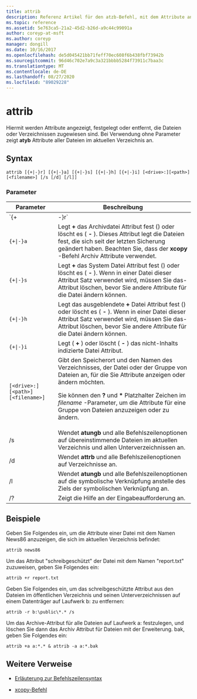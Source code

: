 ```yaml
---
title: attrib
description: Referenz Artikel für den atzb-Befehl, mit dem Attribute angezeigt, festgelegt oder entfernt werden, die Dateien oder Verzeichnissen zugewiesen sind.
ms.topic: reference
ms.assetid: 5e763ca5-21a2-45d2-b26d-a9c44c99091a
author: coreyp-at-msft
ms.author: coreyp
manager: dongill
ms.date: 10/16/2017
ms.openlocfilehash: de5d045421bb71feff70ec608f6b438fbf73942b
ms.sourcegitcommit: 96d46c702e7a9c3a321bbbb5284f73911c7baa3c
ms.translationtype: MT
ms.contentlocale: de-DE
ms.lasthandoff: 08/27/2020
ms.locfileid: "89029228"
---
```

# <a name="attrib"></a>attrib

Hiermit werden Attribute angezeigt, festgelegt oder entfernt, die Dateien oder Verzeichnissen zugewiesen sind. Bei Verwendung ohne Parameter zeigt **atyb** Attribute aller Dateien im aktuellen Verzeichnis an.

## <a name="syntax"></a>Syntax

```
attrib [{+|-}r] [{+|-}a] [{+|-}s] [{+|-}h] [{+|-}i] [<drive>:][<path>][<filename>] [/s [/d] [/l]]
```

### <a name="parameters"></a>Parameter

| Parameter | Beschreibung |
| --------- | ----------- |
| `{+|-}r` | Legt das schreibgeschützte **+** Datei Attribut fest () oder löscht **-** Sie (). |
| `{+\|-}a` | Legt **+** das Archivdatei Attribut fest () oder löscht es ( **-** ). Dieses Attribut legt die Dateien fest, die sich seit der letzten Sicherung geändert haben. Beachten Sie, dass der **xcopy** -Befehl Archiv Attribute verwendet. |
| `{+\|-}s` | Legt **+** das System Datei Attribut fest () oder löscht es ( **-** ). Wenn in einer Datei dieser Attribut Satz verwendet wird, müssen Sie das-Attribut löschen, bevor Sie andere Attribute für die Datei ändern können. |
| `{+\|-}h` | Legt das ausgeblendete **+** Datei Attribut fest () oder löscht es ( **-** ). Wenn in einer Datei dieser Attribut Satz verwendet wird, müssen Sie das-Attribut löschen, bevor Sie andere Attribute für die Datei ändern können. |
| `{+\|-}i` | Legt ( **+** ) oder löscht ( **-** ) das nicht-Inhalts indizierte Datei Attribut. |
| `[<drive>:][<path>][<filename>]` | Gibt den Speicherort und den Namen des Verzeichnisses, der Datei oder der Gruppe von Dateien an, für die Sie Attribute anzeigen oder ändern möchten.<p>Sie können den **?** und **&#42;** Platzhalter Zeichen im *filename* -Parameter, um die Attribute für eine Gruppe von Dateien anzuzeigen oder zu ändern. |
| /s | Wendet **atungb** und alle Befehlszeilenoptionen auf übereinstimmende Dateien im aktuellen Verzeichnis und allen Unterverzeichnissen an. |
| /d | Wendet **attrb** und alle Befehlszeilenoptionen auf Verzeichnisse an. |
| /l | Wendet **atungb** und alle Befehlszeilenoptionen auf die symbolische Verknüpfung anstelle des Ziels der symbolischen Verknüpfung an. |
| /? | Zeigt die Hilfe an der Eingabeaufforderung an. |

## <a name="examples"></a>Beispiele

Geben Sie Folgendes ein, um die Attribute einer Datei mit dem Namen News86 anzuzeigen, die sich im aktuellen Verzeichnis befindet:

```
attrib news86
```

Um das Attribut "schreibgeschützt" der Datei mit dem Namen "report.txt" zuzuweisen, geben Sie Folgendes ein:

```
attrib +r report.txt
```

Geben Sie Folgendes ein, um das schreibgeschützte Attribut aus den Dateien im öffentlichen Verzeichnis und seinen Unterverzeichnissen auf einem Datenträger auf Laufwerk b: zu entfernen:

```
attrib -r b:\public\*.* /s
```

Um das Archive-Attribut für alle Dateien auf Laufwerk a: festzulegen, und löschen Sie dann das Archiv Attribut für Dateien mit der Erweiterung. bak, geben Sie Folgendes ein:

```
attrib +a a:*.* & attrib -a a:*.bak
```

## <a name="additional-references"></a>Weitere Verweise

- [Erläuterung zur Befehlszeilensyntax](command-line-syntax-key.md)

- [xcopy-Befehl](xcopy.md)
